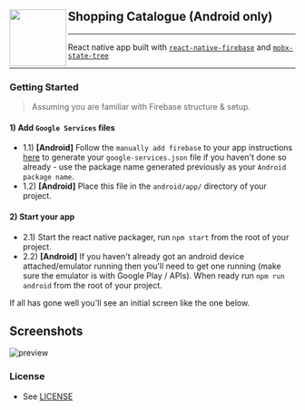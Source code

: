 ## Shopping Catalogue (Android only)<a href="https://icondevice.com"><img align="left" src="https://i.imgur.com/VEnOIUn.png" width="100px"></a>

---

React native app built with [`react-native-firebase`](https://github.com/invertase/react-native-firebase) and [`mobx-state-tree`](https://github.com/mobxjs/mobx-state-tree)

---

### Getting Started

> Assuming you are familiar with Firebase structure & setup.


#### 1) Add `Google Services` files 

- 1.1) **[Android]** Follow the `manually add firebase` to your app instructions [here](https://firebase.google.com/docs/android/setup#manually_add_firebase) to generate your `google-services.json` file if you haven't done so already - use the package name generated previously as your `Android package name`.
- 1.2) **[Android]** Place this file in the `android/app/` directory of your project.


#### 2) Start your app

- 2.1) Start the react native packager, run `npm start` from the root of your project.
- 2.2) **[Android]** If you haven't already got an android device attached/emulator running then you'll need to get one running (make sure the emulator is with Google Play / APIs). When ready run `npm run android` from the root of your project.

If all has gone well you'll see an initial screen like the one below.

## Screenshots

![preview](https://i.imgur.com/4lG4HuS.png)

### License

- See [LICENSE](/LICENSE)
